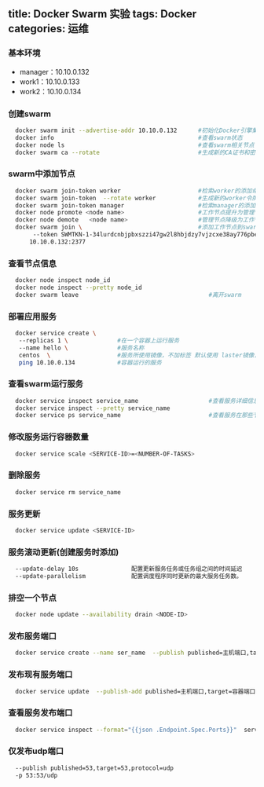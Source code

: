title: Docker Swarm 实验
tags: Docker
categories: 运维
---

### 基本环境
  * manager：10.10.0.132
  * work1：10.10.0.133
  * work2：10.10.0.134
  
### 创建swarm
```bash
  docker swarm init --advertise-addr 10.10.0.132      #初始化Docker引擎集群
  docker info                                         #查看swarm状态
  docker node ls                                      #查看swarm相关节点
  docker swarm ca --rotate                            #生成新的CA证书和密钥
```
<!-- more -->

### swarm中添加节点
```bash
  docker swarm join-token worker                      #检索worker的添加命令
  docker swarm join-token  --rotate worker            #生成新的worker令牌
  docker swarm join-token manager                     #检索manager的添加命令
  docker node promote <node name>                     #工作节点提升为管理节点
  docker node demote   <node name>                    #管理节点降级为工作节点
  docker swarm join \                                 #添加工作节点到swarm
       --token SWMTKN-1-34lurdcnbjpbxszzi47gw2l8hbjdzy7vjzcxe38ay776pbe8lj-9ao0aojs37006socamuioe3ht  \
      10.10.0.132:2377
```

### 查看节点信息
```bash
  docker node inspect node_id
  docker node inspect --pretty node_id
  docker swarm leave                                     #离开swarm
```

### 部署应用服务
```bash
  docker service create \ 
   --replicas 1 \              #在一个容器上运行服务           
   --name hello \              #服务名称
   centos  \                   #服务所使用镜像，不加标签 默认使用 laster镜像，服务运行节点需存在镜像
   ping 10.10.0.134            #容器运行的服务 
```

### 查看swarm运行服务
```bash
  docker service inspect service_name                    #查看服务详细信息
  docker service inspect --pretty service_name
  docker service ps service_name                         #查看服务在那些节点运行
```

### 修改服务运行容器数量
```bash
  docker service scale <SERVICE-ID>=<NUMBER-OF-TASKS>
```

### 删除服务
```bash
  docker service rm service_name
```

### 服务更新
```bash
  docker service update <SERVICE-ID>
```

### 服务滚动更新(创建服务时添加)
```bash
  --update-delay 10s               配置更新服务任务或任务组之间的时间延迟
  --update-parallelism             配置调度程序同时更新的最大服务任务数。
```

### 排空一个节点
```bash
  docker node update --availability drain <NODE-ID>
```

### 发布服务端口
```bash
  docker service create --name ser_name  --publish published=主机端口,target=容器端口  image
```

### 发布现有服务端口
```bash
  docker service update  --publish-add published=主机端口,target=容器端口 service_name
```

### 查看服务发布端口
```bash
  docker service inspect --format="{{json .Endpoint.Spec.Ports}}"  service_name
```

### 仅发布udp端口
```bash
  --publish published=53,target=53,protocol=udp
  -p 53:53/udp
```

